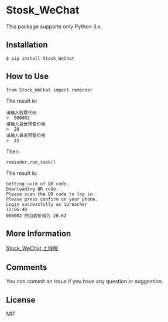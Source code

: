 # Stosk_WeChat


This package supports only Python 3.x.


## Installation

    $ pip install Stosk_WeChat

## How to Use

    from Stock_WeChat import reminder

The result is:

	请输入股票代码 
	>  000002
	请输入最低预警价格 
	>  20
	请输入最高预警价格 
	>  21

Then:

	reminder.run_task()

The result is:

	Getting uuid of QR code.
	Downloading QR code.
	Please scan the QR code to log in.
	Please press confirm on your phone.
	Login successfully as ipreacher
	12:06:40
	000002 的当前价格为 20.62


## More Information

[Stock_WeChat 上线啦](https://ipreacher.github.io/2017/pip/)


## Comments

You can commit an Issue if you have any question or suggestion.


## License

MIT
